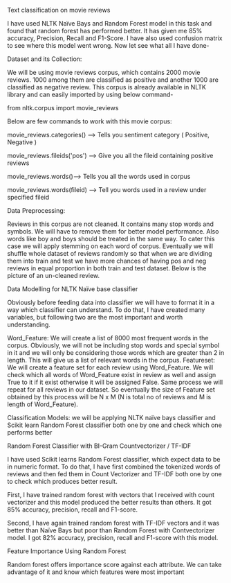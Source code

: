 Text classification on movie reviews

I have used NLTK Naïve Bays and Random Forest model in this task and found that random forest has performed better. It has given me 85% accuracy, Precision, Recall and F1-Score. I have also used confusion matrix to see where this model went wrong.
Now let see what all I have done-

Dataset and its Collection:

We will be using movie reviews corpus, which contains 2000 movie reviews. 1000 among them are classified as positive and another 1000 are classified as negative review. 
This corpus is already available in NLTK library and can easily imported by using below command-

from nltk.corpus import movie_reviews

Below are few commands to work with this movie corpus:

movie_reviews.categories() --> Tells you sentiment category ( Positive, Negative )

movie_reviews.fileids('pos') -->  Give you all the fileid containing positive reviews

movie_reviews.words()-->  Tells you all the words used in corpus

movie_reviews.words(fileid) --> Tell you words used in a review under specified fileid

Data Preprocessing:

Reviews in this corpus are not cleaned. It contains many stop words and symbols. We will have to remove them for better model performance. Also words like boy and boys should be treated in the same way. To cater this case we will apply stemming on each word of corpus. Eventually we will shuffle whole dataset of reviews randomly so that when we are dividing them into train and test we have more chances of having pos and neg reviews in equal proportion in both train and test dataset.
Below is the picture of an un-cleaned review.

Data Modelling for NLTK Naïve base classifier

Obviously before feeding data into classifier we will have to format it in a way which classifier can understand. To do that, I have created many variables, but following two are the most important and worth understanding.

Word_Feature:  We will create a list of 8000 most frequent words in the corpus. Obviously, we will not be including stop words and special symbol in it and we will only be considering those words which are greater than 2 in length. This will give us a list of relevant words in the corpus.
Featureset: We will create a feature set for each review using Word_Feature. We will check which all words of Word_Feature exist in review as well and assign True to it if it exist otherwise it will be assigned False. Same process we will repeat for all reviews in our dataset. So eventually the size of Feature set obtained by this process will be N x M (N is total no of reviews and M is length of Word_Feature).

Classification Models:
we will be applying NLTK naïve bays classifier and Scikit learn Random Forest classifier both one by one and check which one performs better




Random Forest Classifier with BI-Gram Countvectorizer / TF-IDF


I have used Scikit learns Random Forest classifier, which expect data to be in numeric format. To do that, I have first combined the tokenized words of reviews and then fed them in Count Vectorizer and TF-IDF both one by one to check which produces better result. 

First, I have trained random forest with vectors that I received with count vectorizer and this model produced the better results than others. It got 85% accuracy, precision, recall and F1-score.

Second, I have again trained random forest with TF-IDF vectors and it was better than Naïve Bays but poor than Random Forest with Contvectorizer model. I got 82% accuracy, precision, recall and F1-score with this model. 

Feature Importance Using Random Forest

Random forest offers importance score against each attribute. We can take advantage of it and know which features were most important




